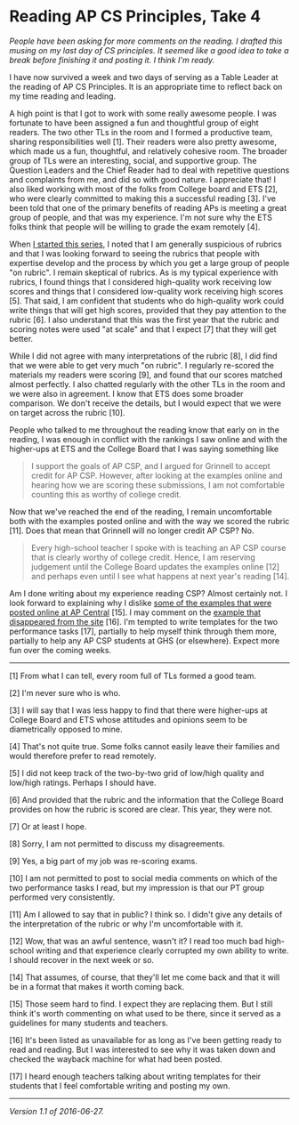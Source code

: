 Reading AP CS Principles, Take 4
================================

_People have been asking for more comments on the reading.  I drafted
this musing on my last day of CS principles.  It seemed like a good idea
to take a break before finishing it and posting it. I think I'm ready._

I have now survived a week and two days of serving as a Table Leader at
the reading of AP CS Principles.  It is an appropriate time to reflect
back on my time reading and leading.

A high point is that I got to work with some really awesome people.
I was fortunate to have been assigned a fun and thoughtful group
of eight readers.  The two other TLs in the room and I formed a
productive team, sharing responsibilities well [1].  Their readers
were also pretty awesome, which made us a fun, thoughtful, and
relatively cohesive room.  The broader group of TLs were an
interesting, social, and supportive group.  The Question Leaders
and the Chief Reader had to deal with repetitive questions and
complaints from me, and did so with good nature.  I appreciate that!
I also liked working with most of the folks from College board and
ETS [2], who were clearly committed to making this a successful
reading [3].  I've been told that one of the primary benefits of
reading APs is meeting a great group of people, and that was my
experience.  I'm not sure why the ETS folks think that people will
be willing to grade the exam remotely [4].

When [I started this series](csp-2017-06-09), I noted that I am
generally suspicious of rubrics and that I was looking forward to
seeing the rubrics that people with expertise develop and the process
by which you get a large group of people "on rubric".  I remain
skeptical of rubrics.  As is my typical experience with rubrics, I
found things that I considered high-quality work receiving low
scores and things that I considered low-quality work receiving high
scores [5].  That said, I am confident that students who do
high-quality work could write things that will get high scores,
provided that they pay attention to the rubric [6].  I also understand
that this was the first year that the rubric and scoring notes were
used "at scale" and that I expect [7] that they will get better.

While I did not agree with many interpretations of the rubric [8],
I did find that we were able to get very much "on rubric".  I
regularly re-scored the materials my readers were scoring [9], and found
that our scores matched almost perfectly.  I also chatted regularly
with the other TLs in the room and we were also in agreement.  I
know that ETS does some broader comparison.  We don't receive the
details, but I would expect that we were on target across the 
rubric [10].

People who talked to me throughout the reading know that early on
in the reading, I was enough in conflict with the rankings I saw
online and with the higher-ups at ETS and the College Board that I
was saying something like

> I support the goals of AP CSP, and I argued for Grinnell to accept
credit for AP CSP.  However, after looking at the examples online and
hearing how we are scoring these submissions, I am not comfortable
counting this as worthy of college credit.

Now that we've reached the end of the reading, I remain uncomfortable both
with the examples posted online and with the way we scored the rubric
[11].  Does that mean that Grinnell will no longer credit AP CSP?  No.

> Every high-school teacher I spoke with is teaching an AP CSP course
that is clearly worthy of college credit.  Hence, I am reserving
judgement until the College Board updates the examples online [12]
and perhaps even until I see what happens at next year's reading [14].

Am I done writing about my experience reading CSP?
Almost certainly not.  I look forward to explaining why
I dislike [some of the examples that were posted online at AP
Central](http://apcentral.collegeboard.com/apc/public/exam/exam_information/231726.html)
[15].  I may comment on the [example that disappeared from the
site](https://web.archive.org/web/20161120105214/http://apcentral.collegeboard.com:80/apc/public/exam/computer_science_principles/232660.html) [16].
I'm tempted to write templates for the two performance tasks [17],
partially to help myself think through them more, partially to help
any AP CSP students at GHS (or elsewhere).  Expect more fun over the
coming weeks.

---

[1] From what I can tell, every room full of TLs formed a good team.

[2] I'm never sure who is who.

[3] I will say that I was less happy to find that there were higher-ups
at College Board and ETS whose attitudes and opinions seem to be
diametrically opposed to mine.  

[4] That's not quite true.  Some folks cannot easily leave their 
families and would therefore prefer to read remotely.

[5] I did not keep track of the two-by-two grid of low/high quality
and low/high ratings.  Perhaps I should have.

[6] And provided that the rubric and the information that the College
Board provides on how the rubric is scored are clear.  This year, they 
were not.

[7] Or at least I hope.

[8] Sorry, I am not permitted to discuss my disagreements.

[9] Yes, a big part of my job was re-scoring exams.

[10] I am not permitted to post to social media comments on which of the
two performance tasks I read, but my impression is that our PT group performed
very consistently.

[11] Am I allowed to say that in public?  I think so.  I didn't give any
details of the interpretation of the rubric or why I'm uncomfortable with it.

[12] Wow, that was an awful sentence, wasn't it?  I read too much bad
high-school writing and that experience clearly corrupted my own ability
to write.  I should recover in the next week or so.

[14] That assumes, of course, that they'll let me come back and that it
will be in a format that makes it worth coming back.  

[15] Those seem hard to find. I expect they are replacing them.  But I
still think it's worth commenting on what used to be there, since it
served as a guidelines for many students and teachers.

[16] It's been listed as unavailable for as long as I've been getting
ready to read and reading.  But I was interested to see why it was taken
down and checked the wayback machine for what had been posted.

[17] I heard enough teachers talking about writing templates for their
students that I feel comfortable writing and posting my own.

---

*Version 1.1 of 2016-06-27.*
